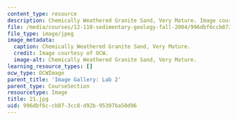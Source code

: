 ```yaml
---
content_type: resource
description: Chemically Weathered Granite Sand, Very Mature. Image courtesy of OCW.
file: /media/courses/12-110-sedimentary-geology-fall-2004/996dbf6ccb873cc8d92b95397ba50d96_21.jpg
file_type: image/jpeg
image_metadata:
  caption: Chemically Weathered Granite Sand, Very Mature.
  credit: Image courtesy of OCW.
  image-alt: Chemically Weathered Granite Sand, Very Mature.
learning_resource_types: []
ocw_type: OCWImage
parent_title: 'Image Gallery: Lab 2'
parent_type: CourseSection
resourcetype: Image
title: 21.jpg
uid: 996dbf6c-cb87-3cc8-d92b-95397ba50d96
---
```

